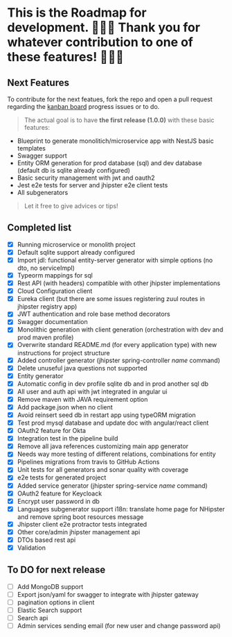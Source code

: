 # This is the Roadmap for development. 🎉🎉🎉 Thank you for whatever contribution to one of these features! 🎉🎉🎉

## Next Features

To contribute for the next featues, fork the repo and open a pull request regarding the [kanban board](https://github.com/jhipster/generator-jhipster-nodejs/projects/1?fullscreen=true) progress issues or to do.

> The actual goal is to have **the first release (1.0.0)** with these basic features:

-   Blueprint to generate monolitich/microservice app with NestJS basic templates
-   Swagger support
-   Entity ORM generation for prod database (sql) and dev database (default db is sqlite already configured)
-   Basic security management with jwt and oauth2
-   Jest e2e tests for server and jhipster e2e client tests
-   All subgenerators

> Let it free to give advices or tips!

## Completed list

-   [x] Running microservice or monolith project
-   [x] Default sqlite support already configured
-   [x] Import jdl: functional entity-server generator with simple options (no dto, no serviceImpl)
-   [x] Typeorm mappings for sql
-   [x] Rest API (with headers) compatible with other jhipster implementations
-   [x] Cloud Configuration client
-   [x] Eureka client (but there are some issues registering zuul routes in jhipster registry app)
-   [x] JWT authentication and role base method decorators
-   [x] Swagger documentation
-   [x] Monolithic generation with client generation (orchestration with dev and prod maven profile)
-   [x] Overwrite standard README.md (for every application type) with new instructions for project structure
-   [x] Added controller generator (jhipster spring-controller _name_ command)
-   [x] Delete unuseful java questions not supported
-   [x] Entity generator
-   [x] Automatic config in dev profile sqlite db and in prod another sql db
-   [x] All user and auth api with jwt integrated in angular ui
-   [x] Remove maven with JAVA requirement option
-   [x] Add package.json when no client
-   [x] Avoid reinsert seed db in restart app using typeORM migration
-   [x] Test prod mysql database and update doc with angular/react client
-   [x] OAuth2 feature for Okta
-   [x] Integration test in the pipeline build
-   [x] Remove all java references customizing main app generator
-   [x] Needs way more testing of different relations, combinations for entity
-   [x] Pipelines migrations from travis to GitHub Actions
-   [x] Unit tests for all generators and sonar quality with coverage
-   [x] e2e tests for generated project
-   [x] Added service generator (jhipster spring-service _name_ command)
-   [x] OAuth2 feature for Keycloack
-   [x] Encrypt user password in db
-   [x] Languages subgenerator support i18n: translate home page for NHipster and remove spring boot resources message
-   [x] Jhipster client e2e protractor tests integrated
-   [x] Other core/admin jhipster management api
-   [x] DTOs based rest api
-   [x] Validation

## To DO for next release

-   [ ] Add MongoDB support
-   [ ] Export json/yaml for swagger to integrate with jhipster gateway
-   [ ] pagination options in client
-   [ ] Elastic Search support
-   [ ] Search api
-   [ ] Admin services sending email (for new user and change password api)
